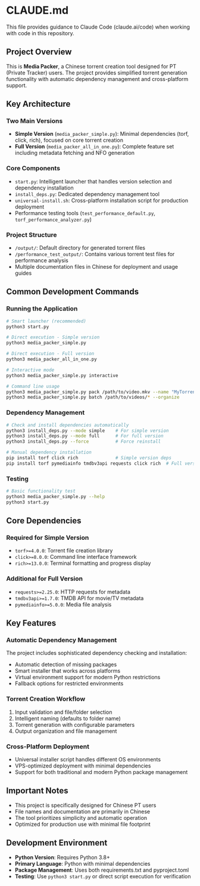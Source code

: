 # CLAUDE.md

This file provides guidance to Claude Code (claude.ai/code) when working with code in this repository.

## Project Overview

This is **Media Packer**, a Chinese torrent creation tool designed for PT (Private Tracker) users. The project provides simplified torrent generation functionality with automatic dependency management and cross-platform support.

## Key Architecture

### Two Main Versions
- **Simple Version** (`media_packer_simple.py`): Minimal dependencies (torf, click, rich), focused on core torrent creation
- **Full Version** (`media_packer_all_in_one.py`): Complete feature set including metadata fetching and NFO generation

### Core Components
- `start.py`: Intelligent launcher that handles version selection and dependency installation
- `install_deps.py`: Dedicated dependency management tool
- `universal-install.sh`: Cross-platform installation script for production deployment
- Performance testing tools (`test_performance_default.py`, `torf_performance_analyzer.py`)

### Project Structure
- `/output/`: Default directory for generated torrent files
- `/performance_test_output/`: Contains various torrent test files for performance analysis
- Multiple documentation files in Chinese for deployment and usage guides

## Common Development Commands

### Running the Application
```bash
# Smart launcher (recommended)
python3 start.py

# Direct execution - Simple version
python3 media_packer_simple.py

# Direct execution - Full version  
python3 media_packer_all_in_one.py

# Interactive mode
python3 media_packer_simple.py interactive

# Command line usage
python3 media_packer_simple.py pack /path/to/video.mkv --name "MyTorrent"
python3 media_packer_simple.py batch /path/to/videos/* --organize
```

### Dependency Management
```bash
# Check and install dependencies automatically
python3 install_deps.py --mode simple    # For simple version
python3 install_deps.py --mode full      # For full version
python3 install_deps.py --force          # Force reinstall

# Manual dependency installation
pip install torf click rich              # Simple version deps
pip install torf pymediainfo tmdbv3api requests click rich  # Full version deps
```

### Testing
```bash
# Basic functionality test
python3 media_packer_simple.py --help
python3 start.py
```

## Core Dependencies

### Required for Simple Version
- `torf>=4.0.0`: Torrent file creation library
- `click>=8.0.0`: Command line interface framework  
- `rich>=13.0.0`: Terminal formatting and progress display

### Additional for Full Version
- `requests>=2.25.0`: HTTP requests for metadata
- `tmdbv3api>=1.7.0`: TMDB API for movie/TV metadata
- `pymediainfo>=5.0.0`: Media file analysis

## Key Features

### Automatic Dependency Management
The project includes sophisticated dependency checking and installation:
- Automatic detection of missing packages
- Smart installer that works across platforms
- Virtual environment support for modern Python restrictions
- Fallback options for restricted environments

### Torrent Creation Workflow
1. Input validation and file/folder selection
2. Intelligent naming (defaults to folder name)
3. Torrent generation with configurable parameters
4. Output organization and file management

### Cross-Platform Deployment
- Universal installer script handles different OS environments
- VPS-optimized deployment with minimal dependencies
- Support for both traditional and modern Python package management

## Important Notes

- This project is specifically designed for Chinese PT users
- File names and documentation are primarily in Chinese  
- The tool prioritizes simplicity and automatic operation
- Optimized for production use with minimal file footprint

## Development Environment

- **Python Version**: Requires Python 3.8+
- **Primary Language**: Python with minimal dependencies
- **Package Management**: Uses both requirements.txt and pyproject.toml
- **Testing**: Use `python3 start.py` or direct script execution for verification